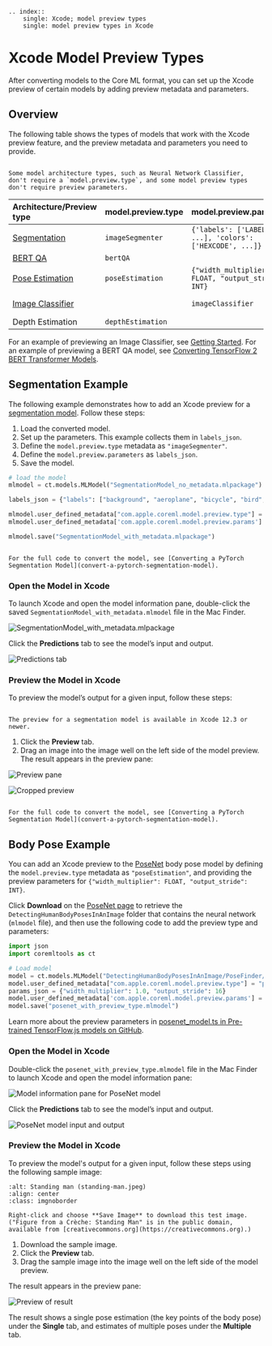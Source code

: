 ```{eval-rst}
.. index:: 
    single: Xcode; model preview types
    single: model preview types in Xcode
```

# Xcode Model Preview Types

After converting models to the Core ML format, you can set up the Xcode preview of certain models by adding preview metadata and parameters.

## Overview

The following table shows the types of models that work with the Xcode preview feature, and the preview metadata and parameters you need to provide.

```{note}

Some model architecture types, such as Neural Network Classifier, don't require a `model.preview.type`, and some model preview types don't require preview parameters.
```

| Architecture/Preview type                                                      | model.preview.type | model.preview.parameters                                 | Input      | Output       |
| :----------------------------------------------------------------------------- | :----------------- | :------------------------------------------------------- | :--------- | :----------- |
| [Segmentation](#segmentation-example)                                          | `imageSegmenter`   | `{'labels': ['LABEL', ...], 'colors': ['HEXCODE', ...]}` | Image      | MultiArray   |
| [BERT QA](convert-tensorflow-2-bert-transformer-models.md#convert-the-tf-hub-bert-transformer-model)                                                    | `bertQA`           |                                                          | MultiArray | MultiArray   |
| [Pose Estimation](#body-pose-example)                                          | `poseEstimation`   | `{"width_multiplier": FLOAT, "output_stride": INT}`      | Image      | MultiArray   |
| [Image Classifier](introductory-quickstart) |                    |  `imageClassifier`       | Image      | Dict, string |
| Depth Estimation                                                               | `depthEstimation`  |                                                          | Image      | MultiArray   |

For an example of previewing an Image Classifier, see [Getting Started](introductory-quickstart). For an example of previewing a BERT QA model, see [Converting TensorFlow 2 BERT Transformer Models](convert-tensorflow-2-bert-transformer-models.md#convert-the-tf-hub-bert-transformer-model).

## Segmentation Example

The following example demonstrates how to add an Xcode preview for a [segmentation model](https://pytorch.org/hub/pytorch_vision_deeplabv3_resnet101/ "DeepLabV3 model with a ResNet-101 backbone"). Follow these steps:

1. Load the converted model.
2. Set up the parameters. This example collects them in `labels_json`.
3. Define the `model.preview.type` metadata as `"imageSegmenter"`.
4. Define the `model.preview.parameters` as `labels_json`.
5. Save the model.

```python
# load the model
mlmodel = ct.models.MLModel("SegmentationModel_no_metadata.mlpackage")

labels_json = {"labels": ["background", "aeroplane", "bicycle", "bird", "board", "bottle", "bus", "car", "cat", "chair", "cow", "diningTable", "dog", "horse", "motorbike", "person", "pottedPlant", "sheep", "sofa", "train", "tvOrMonitor"]}

mlmodel.user_defined_metadata["com.apple.coreml.model.preview.type"] = "imageSegmenter"
mlmodel.user_defined_metadata['com.apple.coreml.model.preview.params'] = json.dumps(labels_json)

mlmodel.save("SegmentationModel_with_metadata.mlpackage")
```

```{note}

For the full code to convert the model, see [Converting a PyTorch Segmentation Model](convert-a-pytorch-segmentation-model).
```

### Open the Model in Xcode

To launch Xcode and open the model information pane, double-click the saved `SegmentationModel_with_metadata.mlmodel` file in the Mac Finder.

![SegmentationModel_with_metadata.mlpackage](images/xcode-segment-metadata3.png)

Click the **Predictions** tab to see the model’s input and output.

![Predictions tab](images/xcode-segment-predictions.png)


### Preview the Model in Xcode

To preview the model’s output for a given input, follow these steps:

```{note}

The preview for a segmentation model is available in Xcode 12.3 or newer.
```

1. Click the **Preview** tab.
2. Drag an image into the image well on the left side of the model preview. The result appears in the preview pane:

![Preview pane](images/xcode-deeplab-model5-preview-drag.png)
    
![Cropped preview](images/xcode-deeplab-model5-preview-drag2.png)

```{note}

For the full code to convert the model, see [Converting a PyTorch Segmentation Model](convert-a-pytorch-segmentation-model).
```

## Body Pose Example

You can add an Xcode preview to the [PoseNet](https://developer.apple.com/documentation/coreml/detecting_human_body_poses_in_an_image?language=objc) body pose model by defining the `model.preview.type` metadata as `"poseEstimation"`, and providing the preview parameters for `{"width_multiplier": FLOAT, "output_stride": INT}`.

Click **Download** on the [PoseNet page](https://developer.apple.com/documentation/coreml/detecting_human_body_poses_in_an_image?language=objc) to retrieve the `DetectingHumanBodyPosesInAnImage` folder that contains the neural network (`mlmodel` file), and then use the following code to add the preview type and parameters:

```python
import json
import coremltools as ct

# Load model
model = ct.models.MLModel("DetectingHumanBodyPosesInAnImage/PoseFinder/Model/PoseNetMobileNet075S16FP16.mlmodel")
model.user_defined_metadata["com.apple.coreml.model.preview.type"] = "poseEstimation"
params_json = {"width_multiplier": 1.0, "output_stride": 16}
model.user_defined_metadata['com.apple.coreml.model.preview.params'] = json.dumps(params_json)
model.save("posenet_with_preview_type.mlmodel")
```

Learn more about the preview parameters in [posenet_model.ts in Pre-trained TensorFlow.js models on GitHub](https://github.com/tensorflow/tfjs-models/blob/master/posenet/src/posenet_model.ts "tfjs-models/posenet/src/posenet_model.ts").
 

### Open the Model in Xcode

Double-click the `posenet_with_preview_type.mlmodel` file in the Mac Finder to launch Xcode and open the model information pane:

![Model information pane for PoseNet model](images/xcode-bodypose-posenet-metadata.png)

Click the **Predictions** tab to see the model’s input and output.

![PoseNet model input and output](images/xcode-bodypose-posenet-predictions.png)


### Preview the Model in Xcode

To preview the model's output for a given input, follow these steps using the following sample image:

```{figure} images/standing-man.jpeg
:alt: Standing man (standing-man.jpeg)
:align: center
:class: imgnoborder

Right-click and choose **Save Image** to download this test image. ("Figure from a Crèche: Standing Man" is in the public domain, available from [creativecommons.org](https://creativecommons.org).)
```

1. Download the sample image.
2. Click the **Preview** tab.
3. Drag the sample image into the image well on the left side of the model preview.

The result appears in the preview pane:

![Preview of result](images/xcode-bodypose-posenet-preview.png)

The result shows a single pose estimation (the key points of the body pose) under the **Single** tab, and estimates of multiple poses under the **Multiple** tab.

